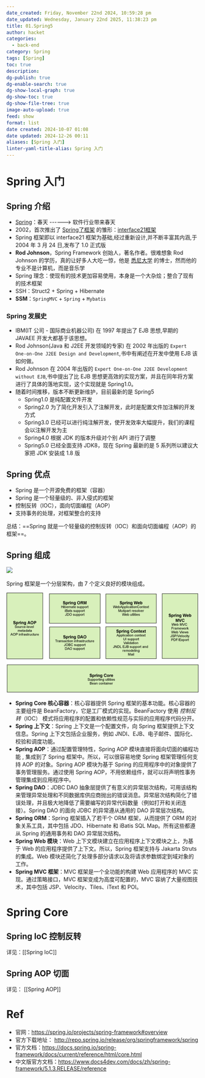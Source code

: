 ```yaml
---
date_created: Friday, November 22nd 2024, 10:59:28 pm
date_updated: Wednesday, January 22nd 2025, 11:38:23 pm
title: 01.Spring5
author: hacket
categories:
  - back-end
category: Spring
tags: [Spring]
toc: true
description: 
dg-publish: true
dg-enable-search: true
dg-show-local-graph: true
dg-show-toc: true
dg-show-file-tree: true
image-auto-upload: true
feed: show
format: list
date created: 2024-10-07 01:08
date updated: 2024-12-26 00:11
aliases: [Spring 入门]
linter-yaml-title-alias: Spring 入门
---
```


# Spring 入门

## Spring 介绍

- [Spring](https://spring.io/)：春天 ------> 软件行业带来春天
- 2002，首次推出了 [Spring了框架](https://baike.baidu.com/item/spring%E6%A1%86%E6%9E%B6/2853288?fr=aladdin) 的雏形：[interface21框架](https://www.interface21.io/)
- Spring 框架即以 interface21 框架为基础,经过重新设计,并不断丰富其内涵,于 2004 年 3 月 24 日,发布了 1.0 正式版
- **Rod Johnson**，Spring Framework 创始人，著名作者。很难想象 Rod Johnson 的学历，真的让好多人大吃一惊，他是 [悉尼大学](https://baike.baidu.com/item/%E6%82%89%E5%B0%BC%E5%A4%A7%E5%AD%A6) 的博士，然而他的专业不是计算机，而是音乐学
- Spring 理念：使现有的技术更加容易使用，本身是一个大杂烩；整合了现有的技术框架
- SSH：Struct2 + Spring + Hibernate
- **SSM**：`SpringMVC` + `Spring` + `Mybatis`

### Spring 发展史

- IBM(IT 公司 - 国际商业机器公司) 在 1997 年提出了 EJB 思想,早期的 JAVAEE 开发大都基于该思想。
- Rod Johnson(Java 和 J2EE 开发领域的专家) 在 2002 年出版的 `Expert One-on-One J2EE Design and Development`,书中有阐述在开发中使用 EJB 该如何做。
- Rod Johnson 在 2004 年出版的 `Expert One-on-One J2EE Development without EJB`,书中提出了比 EJB 思想更高效的实现方案，并且在同年将方案进行了具体的落地实现，这个实现就是 Spring1.0。
- 随着时间推移，版本不断更新维护，目前最新的是 Spring5
  - Spring1.0 是纯配置文件开发
  - Spring2.0 为了简化开发引入了注解开发，此时是配置文件加注解的开发方式
  - Spring3.0 已经可以进行纯注解开发，使开发效率大幅提升，我们的课程会以注解开发为主
  - Spring4.0 根据 JDK 的版本升级对个别 API 进行了调整
  - Spring5.0 已经全面支持 JDK8，现在 Spring 最新的是 5 系列所以建议大家把 JDK 安装成 1.8 版

## Spring 优点

- Spring 是一个开源免费的框架（容器）
- Spring 是一个轻量级的、非入侵式的框架
- 控制反转（IOC），面向切面编程（AOP）
- 支持事务的处理，对框架整合的支持

总结：==Spring 就是一个轻量级的控制反转（IOC）和面向切面编程（AOP）的框架==。

## Spring 组成

![](https://docs.spring.io/spring-framework/docs/4.2.x/spring-framework-reference/html/images/spring-overview.png)

Spring 框架是一个分层架构，由 7 个定义良好的模块组成。

![](https://raw.githubusercontent.com/hacket/ObsidianOSS/master/obsidian/202410072332306.png)

- **Spring Core 核心容器**：核心容器提供 Spring 框架的基本功能。核心容器的主要组件是 BeanFactory，它是工厂模式的实现。BeanFactory 使用 _控制反转_（IOC） 模式将应用程序的配置和依赖性规范与实际的应用程序代码分开。
- **Spring 上下文**：Spring 上下文是一个配置文件，向 Spring 框架提供上下文信息。Spring 上下文包括企业服务，例如 JNDI、EJB、电子邮件、国际化、校验和调度功能。
- **Spring AOP**：通过配置管理特性，Spring AOP 模块直接将面向切面的编程功能 , 集成到了 Spring 框架中。所以，可以很容易地使 Spring 框架管理任何支持 AOP 的对象。Spring AOP 模块为基于 Spring 的应用程序中的对象提供了事务管理服务。通过使用 Spring AOP，不用依赖组件，就可以将声明性事务管理集成到应用程序中。
- **Spring DAO**：JDBC DAO 抽象层提供了有意义的异常层次结构，可用该结构来管理异常处理和不同数据库供应商抛出的错误消息。异常层次结构简化了错误处理，并且极大地降低了需要编写的异常代码数量（例如打开和关闭连接）。Spring DAO 的面向 JDBC 的异常遵从通用的 DAO 异常层次结构。
- **Spring ORM**：Spring 框架插入了若干个 ORM 框架，从而提供了 ORM 的对象关系工具，其中包括 JDO、Hibernate 和 iBatis SQL Map。所有这些都遵从 Spring 的通用事务和 DAO 异常层次结构。
- **Spring Web 模块**：Web 上下文模块建立在应用程序上下文模块之上，为基于 Web 的应用程序提供了上下文。所以，Spring 框架支持与 Jakarta Struts 的集成。Web 模块还简化了处理多部分请求以及将请求参数绑定到域对象的工作。
- **Spring MVC 框架**：MVC 框架是一个全功能的构建 Web 应用程序的 MVC 实现。通过策略接口，MVC 框架变成为高度可配置的，MVC 容纳了大量视图技术，其中包括 JSP、Velocity、Tiles、iText 和 POI。

# Spring Core

## Spring IoC 控制反转

详见：[[Spring IoC]]

## Spring AOP 切面

详见： [[Spring AOP]]

# Ref

- 官网：<https://spring.io/projects/spring-framework#overview>
- 官方下载地址： <http://repo.spring.io/release/org/springframework/spring>
- 官方文档：<https://docs.spring.io/spring-framework/docs/current/reference/html/core.html>
- 中文版官方文档：<https://www.docs4dev.com/docs/zh/spring-framework/5.1.3.RELEASE/reference>

